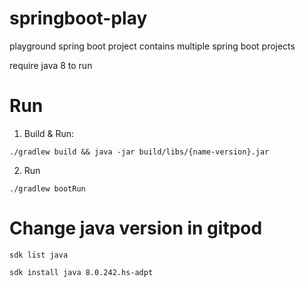 # springboot-play
playground spring boot project
contains multiple spring boot projects

require java 8 to run

# Run
1. Build & Run:
```
./gradlew build && java -jar build/libs/{name-version}.jar
```
2. Run
```
./gradlew bootRun
```

# Change java version in gitpod
```
sdk list java
```

```
sdk install java 8.0.242.hs-adpt
```